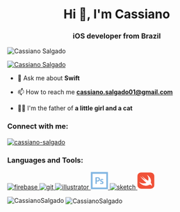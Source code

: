 <h1 align="center">Hi 👋, I'm Cassiano</h1>
<h3 align="center">iOS developer from Brazil</h3>

<p align="left"> <img src="https://komarev.com/ghpvc/?username=CassianoSalgado&label=Profile%20views&color=0e75b6&style=flat" alt="Cassiano Salgado" /> </p>

<p align="left"> <a href="https://github.com/ryo-ma/github-profile-trophy"><img src="https://github-profile-trophy.vercel.app/?username=CassianoSalgado" alt="Cassiano Salgado" /></a> </p>

- 💬 Ask me about **Swift**

- 📫 How to reach me **cassiano.salgado01@gmail.com**

- 👨‍👧 I'm the father of **a little girl and a cat**

<h3 align="left">Connect with me:</h3>
<p align="left">
<a href="https://www.linkedin.com/in/cassianosalgado/" target="blank"><img align="center" src="https://raw.githubusercontent.com/rahuldkjain/github-profile-readme-generator/master/src/images/icons/Social/linked-in-alt.svg" alt="cassiano-salgado" height="30" width="40" /></a>
</p>



<h3 align="left">Languages and Tools:</h3>
<p align="left"> <a href="https://firebase.google.com/" target="_blank"> <img src="https://www.vectorlogo.zone/logos/firebase/firebase-icon.svg" alt="firebase" width="40" height="40"/> </a> <a href="https://git-scm.com/" target="_blank"> <img src="https://www.vectorlogo.zone/logos/git-scm/git-scm-icon.svg" alt="git" width="40" height="40"/> </a> <a href="https://www.adobe.com/in/products/illustrator.html" target="_blank"> <img src="https://www.vectorlogo.zone/logos/adobe_illustrator/adobe_illustrator-icon.svg" alt="illustrator" width="40" height="40"/> </a>  <a href="https://www.photoshop.com/en" target="_blank"> <img src="https://raw.githubusercontent.com/devicons/devicon/master/icons/photoshop/photoshop-line.svg" alt="photoshop" width="40" height="40"/> </a> <a href="https://www.sketch.com/" target="_blank"> <img src="https://www.vectorlogo.zone/logos/sketchapp/sketchapp-icon.svg" alt="sketch" width="40" height="40"/> </a> <a href="https://developer.apple.com/swift/" target="_blank"> <img src="https://raw.githubusercontent.com/devicons/devicon/master/icons/swift/swift-original.svg" alt="swift" width="40" height="40"/> </a> </p>

<p><img align="left" src="https://github-readme-stats.vercel.app/api/top-langs?username=CassianoSalgado&show_icons=true&locale=en&layout=compact" alt="CassianoSalgado" /></p>

<p>&nbsp;<img align="center" src="https://github-readme-stats.vercel.app/api?username=CassianoSalgado&show_icons=true&locale=en" alt="CassianoSalgado" /></p>
